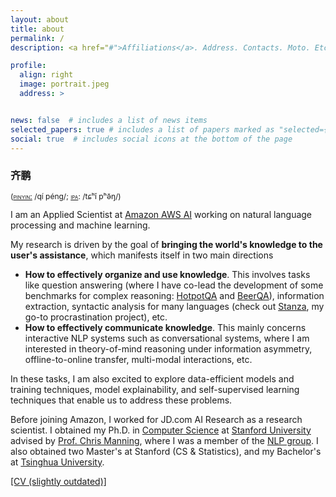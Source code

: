 ```yaml
---
layout: about
title: about
permalink: /
description: <a href="#">Affiliations</a>. Address. Contacts. Moto. Etc.

profile:
  align: right
  image: portrait.jpeg
  address: >


news: false  # includes a list of news items
selected_papers: true # includes a list of papers marked as "selected={true}"
social: true  # includes social icons at the bottom of the page
---
```


<h3 style='font-family: "Ma Shan Zheng", KaiTi, "楷体", KaiTi_GB2312, "楷体_GB2312", STKaiTi, "华文楷体", sans-serif;'>齐鹏</h3>
<span style="font-size:12px;text-transform:none;font-weight:400;line-height:12px">(<a href="https://en.wikipedia.org/wiki/Pinyin"><span style="font-variant:small-caps">pinyin:</span></a> /qí péng/; <a href="https://en.wikipedia.org/wiki/Help:IPA/Mandarin"><span style="font-variant:small-caps">ipa</span></a>: /tɕʰǐ pʰə̌ŋ/)</span>

I am an Applied Scientist at [Amazon AWS AI](https://www.amazon.science/) working on natural language processing and machine learning.

My research is driven by the goal of **bringing the world's knowledge to the user's assistance**, which manifests itself in two main directions

* **How to effectively organize and use knowledge**. This involves tasks like question answering (where I have co-lead the development of some benchmarks for complex reasoning: [HotpotQA](https://hotpotqa.github.io/) and [BeerQA](https://beerqa.github.io/)), information extraction, syntactic analysis for many languages (check out [Stanza](https://stanfordnlp.github.io/stanza), my go-to procrastination project), etc.
* **How to effectively communicate knowledge**. This mainly concerns interactive NLP systems such as conversational systems, where I am interested in theory-of-mind reasoning under information asymmetry, offline-to-online transfer, multi-modal interactions, etc.

In these tasks, I am also excited to explore data-efficient models and training techniques, model explainability, and self-supervised learning techniques that enable us to address these problems.

Before joining Amazon, I worked for JD.com AI Research as a research scientist. I obtained my Ph.D. in [Computer Science](http://cs.stanford.edu) at [Stanford University](http://www.stanford.edu) advised by [Prof. Chris Manning](https://nlp.stanford.edu/manning), where I was a member of the [NLP group](http://nlp.stanford.edu). I also obtained two Master's at Stanford (CS & Statistics), and my Bachelor's at [Tsinghua University](https://www.tsinghua.edu.cn/en/).

[[CV (slightly outdated)]](CV_Peng_Qi.pdf)
